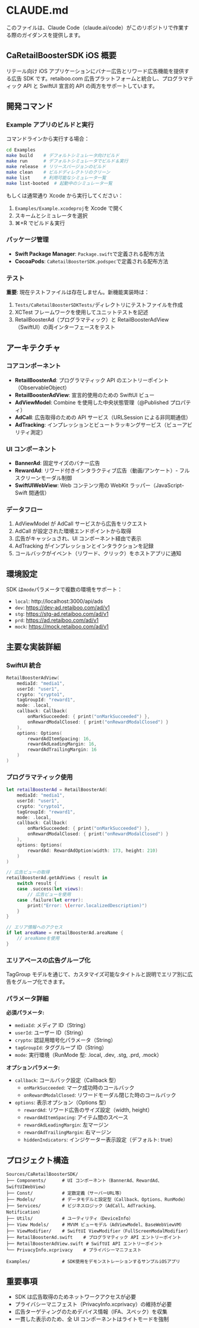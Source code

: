 # CLAUDE.md

このファイルは、Claude Code（claude.ai/code）がこのリポジトリで作業する際のガイダンスを提供します。

## CaRetailBoosterSDK iOS 概要

リテール向け iOS アプリケーションにバナー広告とリワード広告機能を提供する広告 SDK です。retaiboo.com 広告プラットフォームと統合し、プログラマティック API と SwiftUI 宣言的 API の両方をサポートしています。

## 開発コマンド

### Example アプリのビルドと実行

コマンドラインから実行する場合：

```bash
cd Examples
make build    # デフォルトシミュレータ向けビルド
make run      # デフォルトシミュレータでビルド＆実行
make release  # リリースバージョンのビルド
make clean    # ビルドディレクトリのクリーン
make list     # 利用可能なシミュレータ一覧
make list-booted  # 起動中のシミュレータ一覧
```

もしくは通常通り Xcode から実行してください：

1. `Examples/Example.xcodeproj`を Xcode で開く
2. スキームとシミュレータを選択
3. ⌘+R でビルド＆実行

### パッケージ管理

- **Swift Package Manager**: `Package.swift`で定義される配布方法
- **CocoaPods**: `CaRetailBoosterSDK.podspec`で定義される配布方法

### テスト

**重要**: 現在テストファイルは存在しません。新機能実装時は：

1. `Tests/CaRetailBoosterSDKTests/`ディレクトリにテストファイルを作成
2. XCTest フレームワークを使用してユニットテストを記述
3. RetailBoosterAd（プログラマティック）と RetailBoosterAdView（SwiftUI）の両インターフェースをテスト

## アーキテクチャ

### コアコンポーネント

- **RetailBoosterAd**: プログラマティック API のエントリーポイント（ObservableObject）
- **RetailBoosterAdView**: 宣言的使用のための SwiftUI ビュー
- **AdViewModel**: Combine を使用した中央状態管理（@Published プロパティ）
- **AdCall**: 広告取得のための API サービス（URLSession による非同期通信）
- **AdTracking**: インプレッションとビュートラッキングサービス（ビューアビリティ測定）

### UI コンポーネント

- **BannerAd**: 固定サイズのバナー広告
- **RewardAd**: リワード付きインタラクティブ広告（動画/アンケート）- フルスクリーンモーダル制御
- **SwiftUIWebView**: Web コンテンツ用の WebKit ラッパー（JavaScript-Swift 間通信）

### データフロー

1. AdViewModel が AdCall サービスから広告をリクエスト
2. AdCall が設定された環境エンドポイントから取得
3. 広告がキャッシュされ、UI コンポーネント経由で表示
4. AdTracking がインプレッションとインタラクションを記録
5. コールバックがイベント（リワード、クリック）をホストアプリに通知

## 環境設定

SDK は`mode`パラメータで複数の環境をサポート：

- `local`: http://localhost:3000/api/ads
- `dev`: https://dev-ad.retaiboo.com/ad/v1
- `stg`: https://stg-ad.retaiboo.com/ad/v1
- `prd`: https://ad.retaiboo.com/ad/v1
- `mock`: https://mock.retaiboo.com/ad/v1

## 主要な実装詳細

### SwiftUI 統合

```swift
RetailBoosterAdView(
    mediaId: "media1",
    userId: "user1",
    crypto: "crypto1",
    tagGroupId: "reward1",
    mode: .local,
    callback: Callback(
        onMarkSucceeded: { print("onMarkSucceeded") },
        onRewardModalClosed: { print("onRewardModalClosed") }
    ),
    options: Options(
        rewardAdItemSpacing: 16,
        rewardAdLeadingMargin: 16,
        rewardAdTrailingMargin: 16
    )
)
```

### プログラマティック使用

```swift
let retailBoosterAd = RetailBoosterAd(
    mediaId: "media1",
    userId: "user1",
    crypto: "crypto1",
    tagGroupId: "reward1",
    mode: .local,
    callback: Callback(
        onMarkSucceeded: { print("onMarkSucceeded") },
        onRewardModalClosed: { print("onRewardModalClosed") }
    ),
    options: Options(
        rewardAd: RewardAdOption(width: 173, height: 210)
    )
)

// 広告ビューの取得
retailBoosterAd.getAdViews { result in
    switch result {
    case .success(let views):
        // 広告ビューを使用
    case .failure(let error):
        print("Error: \(error.localizedDescription)")
    }
}

// エリア情報へのアクセス
if let areaName = retailBoosterAd.areaName {
    // areaNameを使用
}
```

### エリアベースの広告グループ化

TagGroup モデルを通じて、カスタマイズ可能なタイトルと説明でエリア別に広告をグループ化できます。

### パラメータ詳細

**必須パラメータ:**

- `mediaId`: メディア ID（String）
- `userId`: ユーザー ID（String）
- `crypto`: 認証用暗号化パラメータ（String）
- `tagGroupId`: タググループ ID（String）
- `mode`: 実行環境（RunMode 型: .local, .dev, .stg, .prd, .mock）

**オプションパラメータ:**

- `callback`: コールバック設定（Callback 型）
  - `onMarkSucceeded`: マーク成功時のコールバック
  - `onRewardModalClosed`: リワードモーダル閉じた時のコールバック
- `options`: 表示オプション（Options 型）
  - `rewardAd`: リワード広告のサイズ設定（width, height）
  - `rewardAdItemSpacing`: アイテム間のスペース
  - `rewardAdLeadingMargin`: 左マージン
  - `rewardAdTrailingMargin`: 右マージン
  - `hiddenIndicators`: インジケーター表示設定（デフォルト: true）

## プロジェクト構造

```
Sources/CaRetailBoosterSDK/
├── Components/      # UI コンポーネント（BannerAd、RewardAd、SwiftUIWebView）
├── Const/           # 定数定義（サーバーURL等）
├── Models/          # データモデルと設定型（Callback、Options、RunMode）
├── Services/        # ビジネスロジック（AdCall、AdTracking、Notification）
├── Utils/           # ユーティリティ（DeviceInfo）
├── View Models/     # MVVM ビューモデル（AdViewModel、BaseWebViewVM）
├── ViewModifier/    # SwiftUI ViewModifier（FullScreenModalModifier）
├── RetailBoosterAd.swift    # プログラマティック API エントリーポイント
├── RetailBoosterAdView.swift # SwiftUI API エントリーポイント
└── PrivacyInfo.xcprivacy    # プライバシーマニフェスト

Examples/            # SDK使用をデモンストレーションするサンプルiOSアプリ
```

## 重要事項

- SDK は広告取得のためネットワークアクセスが必要
- プライバシーマニフェスト（PrivacyInfo.xcprivacy）の維持が必要
- 広告ターゲティングのためデバイス情報（IFA、スペック）を収集
- 一貫した表示のため、全 UI コンポーネントはライトモードを強制
